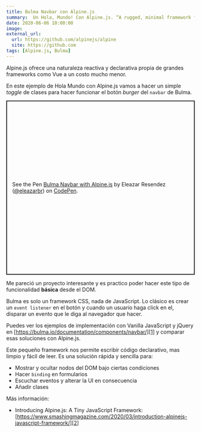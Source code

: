 ```yaml
---
title: Bulma Navbar con Alpine.js
summary:  Un Hola, Mundo! Con Alpine.js. “A rugged, minimal framework for composing JavaScript behavior in your markup”.
date: 2020-06-06 10:00:00
image:
external_url:
  url: https://github.com/alpinejs/alpine
  site: https://github.com
tags: [Alpine.js, Bulma]
---
```


Alpine.js ofrece una naturaleza reactiva y declarativa propia de grandes frameworks como Vue a un costo mucho menor.

En este ejemplo de Hola Mundo con Alpine.js vamos a hacer un simple _toggle_ de clases para hacer funcionar el botón _burger_ del `navbar` de Bulma.

<p class="codepen" data-height="465" data-theme-id="dark" data-default-tab="html,result" data-user="eleazarbr" data-slug-hash="QWybRxB" style="height: 465px; box-sizing: border-box; display: flex; align-items: center; justify-content: center; border: 2px solid; margin: 1em 0; padding: 1em;" data-pen-title="Bulma Navbar with Alpine.js">
  <span>See the Pen <a href="https://codepen.io/eleazarbr/pen/QWybRxB">
  Bulma Navbar with Alpine.js</a> by Eleazar Resendez (<a href="https://codepen.io/eleazarbr">@eleazarbr</a>)
  on <a href="https://codepen.io">CodePen</a>.</span>
</p>
<script async src="https://static.codepen.io/assets/embed/ei.js"></script>

Me pareció un proyecto interesante y es practico poder hacer este tipo de funcionalidad  **básica** desde el DOM. 

Bulma es solo un framework CSS, nada de JavaScript. Lo clásico es crear un `event listener` en el botón y cuando un usuario haga click en el, disparar un evento que le diga al navegador que hacer.

Puedes ver los ejemplos de implementación con Vanilla JavaScript y jQuery en [https://bulma.io/documentation/components/navbar/][1] y comparar esas soluciones con Alpine.js.

Este pequeño framework nos permite escribir código declarativo, mas limpio y fácil de leer. Es una solución rápida y sencilla para:

- Mostrar y ocultar nodos del DOM bajo ciertas condiciones
- Hacer `binding` en formularios
- Escuchar eventos y alterar la UI en consecuencia
- Añadir clases

Más información:

-  Introducing Alpine.js: A Tiny JavaScript Framework: [https://www.smashingmagazine.com/2020/03/introduction-alpinejs-javascript-framework/][2]

[1]:	https://bulma.io/documentation/components/navbar/
[2]:	https://www.smashingmagazine.com/2020/03/introduction-alpinejs-javascript-framework/
